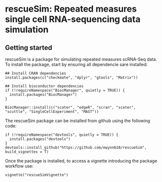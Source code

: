 # rescueSim: Repeated measures single cell RNA-sequencing data simulation
## Getting started 

rescueSim is a package for simulating repeated measures scRNA-Seq data. To install the package, start by ensuring all dependencie sare installed:
```{r}
## Install CRAN dependencies
install.packages(c("checkmate", "dplyr", "gtools", "Matrix"))

## Install bioconductor dependencies
if (!requireNamespace("BiocManager", quietly = TRUE)) {
  install.packages("BiocManager")
}

BiocManager::install(c("scater", "edgeR", "scran", "scater", "scuttle", "SingleCellExperiment", "MAST"))

```

The rescueSim package can be installed from github using the following code:
```{r}
if (!requireNamespace("devtools", quietly = TRUE)) {
  install.packages("devtools")
}
devtools::install_github("https://github.com/ewynn610/rescueSim",  build_vignettes = T)
```

Once the package is installed, to access a vignette introducing the package workflow use:
```{r}
vignette("rescueSimVignette")
```
